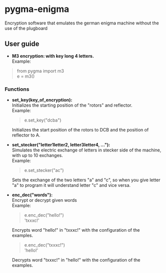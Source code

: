 # pygma-enigma
Encryption software that emulates the german enigma machine without the use of the plugboard

## User guide
* **M3 encryption: with key long 4 letters.** <br />
 Example: <br />
 > from pygma import m3 <br />
 > e = m3() <br />
### Functions
* **set_key(key_of_encryption):** <br />
 Initializes the starting position of the "rotors" and reflector. <br />
  Example: <br />
  > e.set_key("dcba") <br />
 
  Initializes the start position of the rotors to DCB and the position of reflector to A.

* **set_stecker("letter1letter2, letter3letter4, ..."):** <br />
 Simulates the electric exchange of letters in stecker side of the machine, with up to 10 exchanges. <br />
  Example: <br />
  > e.set_stecker("ac") <br />
 
  Sets the exchange of the two letters "a" and "c", so when you give letter "a" to program it will understand letter "c" and vice             versa.

* **enc_dec("words"):** <br />
 Encrypt or decrypt given words <br />
  Example: <br />
  > e.enc_dec("hello!") <br />
  > 'txxxc!' <br />
  
  Encrypts word "hello!" in "txxxc!" with the configuration of the examples.
  > e.enc_dec("txxxc!") <br />
  > 'hello!' <br />
  
  Decrypts word "txxxc!" in "hello!" with the configuration of the examples.
  
 


